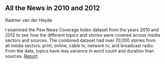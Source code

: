 ## All the News in 2010 and 2012

Radmer van der Heyde

I examined the Pew News Coverage Index dataset from the years 2010 and 2012 to see how the different topics and stories were covered across media sectors and sources. The combined dataset had over 70,000 stories from all media sectors: print, online, cable tv, network tv, and broadcast radio. From the data, topics have less variance in word count and duration than sources. [Report](https://github.com/rvanderheyde/ThinkStats2/blob/master/reports/report3.md)
